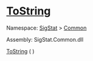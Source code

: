 # [ToString](./Loop-100663342.md)

Namespace: [SigStat]() > [Common](./../README.md)

Assembly: SigStat.Common.dll

[ToString](./Loop-100663342.md) (  )
